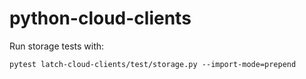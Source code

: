 # python-cloud-clients

Run storage tests with:
```
pytest latch-cloud-clients/test/storage.py --import-mode=prepend
```
